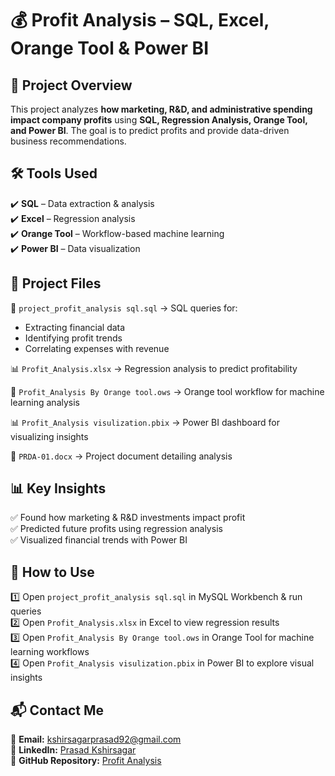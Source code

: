 # 💰 Profit Analysis – SQL, Excel, Orange Tool & Power BI  

## 📌 Project Overview  
This project analyzes **how marketing, R&D, and administrative spending impact company profits** using **SQL, Regression Analysis, Orange Tool, and Power BI**. The goal is to predict profits and provide data-driven business recommendations.  

## 🛠️ Tools Used  
✔️ **SQL** – Data extraction & analysis  
✔️ **Excel** – Regression analysis  
✔️ **Orange Tool** – Workflow-based machine learning  
✔️ **Power BI** – Data visualization  

## 📂 Project Files  
📄 `project_profit_analysis sql.sql` → SQL queries for:  
   - Extracting financial data  
   - Identifying profit trends  
   - Correlating expenses with revenue  

📊 `Profit_Analysis.xlsx` → Regression analysis to predict profitability  

📂 `Profit_Analysis By Orange tool.ows` → Orange tool workflow for machine learning analysis  

📊 `Profit_Analysis visulization.pbix` → Power BI dashboard for visualizing insights  

📜 `PRDA-01.docx` → Project document detailing analysis  

## 📊 Key Insights  
✅ Found how marketing & R&D investments impact profit  
✅ Predicted future profits using regression analysis  
✅ Visualized financial trends with Power BI  

## 🚀 How to Use  
1️⃣ Open `project_profit_analysis sql.sql` in MySQL Workbench & run queries  
2️⃣ Open `Profit_Analysis.xlsx` in Excel to view regression results  
3️⃣ Open `Profit_Analysis By Orange tool.ows` in Orange Tool for machine learning workflows  
4️⃣ Open `Profit_Analysis visulization.pbix` in Power BI to explore visual insights  

## 📬 Contact Me  
📧 **Email:** kshirsagarprasad92@gmail.com  
🔗 **LinkedIn:** [Prasad Kshirsagar](https://www.linkedin.com/in/kshirsagarprasad92)  
🔗 **GitHub Repository:** [Profit Analysis](https://github.com/prasadkshir/Profit_Analysis.git)  

